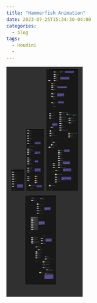 ```yaml
---
title: "Hammerfish Animation"
date: 2023-07-25T15:34:30-04:00
categories:
  - blog
tags:
  - Houdini
  - 
---
```

    
<img src="HoudiniHammerfishGeoNetwork.png" alt="Im Dead" width="200" height="600">
